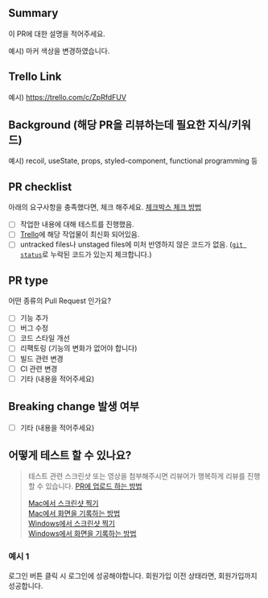 ## Summary
이 PR에 대한 설명을 적어주세요.

예시) 마커 색상을 변경하였습니다.

## Trello Link
예시) https://trello.com/c/ZpRfdFUV

## Background (해당 PR을 리뷰하는데 필요한 지식/키워드)
예시) recoil, useState, props, styled-component, functional programming 등

## PR checklist
아래의 요구사항을 충족했다면, 체크 해주세요.
[체크박스 체크 방법](https://www.markdownguide.org/extended-syntax/#task-lists)

- [ ] 작업한 내용에 대해 테스트를 진행했음.
- [ ] [Trello](https://trello.com/b/2mSWQy6h/kanban)에 해당 작업물이 최신화 되어있음.
- [ ] untracked files나 unstaged files에 미처 반영하지 않은 코드가 없음. ([`git status`](https://git-scm.com/book/ko/v2/Git%EC%9D%98-%EA%B8%B0%EC%B4%88-%EC%88%98%EC%A0%95%ED%95%98%EA%B3%A0-%EC%A0%80%EC%9E%A5%EC%86%8C%EC%97%90-%EC%A0%80%EC%9E%A5%ED%95%98%EA%B8%B0)로 누락된 코드가 있는지 체크합니다.)

## PR type
어떤 종류의 Pull Request 인가요?

- [ ] 기능 추가
- [ ] 버그 수정
- [ ] 코드 스타일 개선
- [ ] 리팩토링 (기능의 변화가 없어야 합니다)
- [ ] 빌드 관련 변경
- [ ] CI 관련 변경
- [ ] 기타 (내용을 적어주세요)

## Breaking change 발생 여부
- [ ] 기타 (내용을 적어주세요)

## 어떻게 테스트 할 수 있나요?

> 테스트 관련 스크린샷 또는 영상을 첨부해주시면 리뷰어가 행복하게 리뷰를 진행할 수 있습니다. [PR에 업로드 하는 방법](https://www.seancdavis.com/posts/three-ways-to-add-image-to-github-readme/)
>
> [Mac에서 스크린샷 찍기](https://support.apple.com/ko-kr/HT201361)<br>
> [Mac에서 화면을 기록하는 방법](https://support.apple.com/ko-kr/HT208721)<br>
> [Windows에서 스크린샷 찍기](https://support.microsoft.com/ko-kr/windows/%EC%BA%A1%EC%B2%98-%EB%8F%84%EA%B5%AC%EB%A5%BC-%EC%82%AC%EC%9A%A9%ED%95%98%EC%97%AC-%EC%8A%A4%ED%81%AC%EB%A6%B0%EC%83%B7-%EC%BA%A1%EC%B2%98-00246869-1843-655f-f220-97299b865f6b)<br>
> [Windows에서 화면을 기록하는 방법](https://support.xbox.com/ko-KR/help/friends-social-activity/share-socialize/record-game-clips-game-bar-windows-10)

### 예시 1
로그인 버튼 클릭 시 로그인에 성공해야합니다.
회원가입 이전 상태라면, 회원가입까지 성공합니다.

